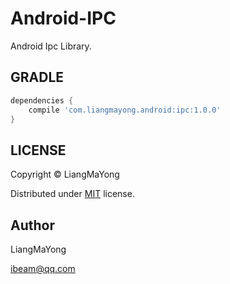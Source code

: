 ﻿# Android-IPC
Android Ipc Library.

## GRADLE
```gradle
dependencies {
    compile 'com.liangmayong.android:ipc:1.0.0'
}
```
## LICENSE
Copyright © LiangMaYong

Distributed under [MIT](https://github.com/LiangMaYong/android-base/blob/master/LICENSE.txt) license.

## Author
LiangMaYong

ibeam@qq.com
